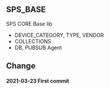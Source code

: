 ## SPS_BASE

SPS CORE Base lib
- DEVICE_CATEGORY, TYPE, VENDOR
- COLLECTIONS
- DB, PUBSUB Agent

## Change
#### 2021-03-23 First commit